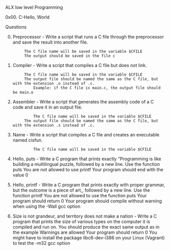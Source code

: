 ALX low level Programming 

0x00. C-Hello, World

Questions

0. Preprocessor - Write a script that runs a C file through the preprocessor and save the result into another file.

	    	The C file name will be saved in the variable $CFILE
    		The output should be saved in the file c
1. Compiler - Write a script that compiles a C file but does not link.

			The C file name will be saved in the variable $CFILE
   			The output file should be named the same as the C file, but with the extension .o instead of .c.
        		Example: if the C file is main.c, the output file should be main.o
2. Assembler - Write a script that generates the assembly code of a C code and save it in an output file.

    			The C file name will be saved in the variable $CFILE
   			The output file should be named the same as the C file, but with the extension .s instead of .c. 
3. Name - Write a script that compiles a C file and creates an executable named cisfun.

    			The C file name will be saved in the variable $CFILE
4. Hello, puts - Write a C program that prints exactly "Programming is like building a multilingual puzzle, followed by a new line.
			Use the function puts
    			You are not allowed to use printf
    			Your program should end with the value 0

5. Hello, printf - Write a C program that prints exactly with proper grammar, but the outcome is a piece of art,, followed by a new line.
   			Use the function printf
    			You are not allowed to use the function puts
    			Your program should return 0
    			Your program should compile without warning when using the -Wall gcc option
6. Size is not grandeur, and territory does not make a nation - Write a C program that prints the size of various types on the computer it is compiled and run on.
    			You should produce the exact same output as in the example
    			Warnings are allowed
    			Your program should return 0
    			You might have to install the package libc6-dev-i386 on your Linux (Vagrant) to test the -m32 gcc option

			
